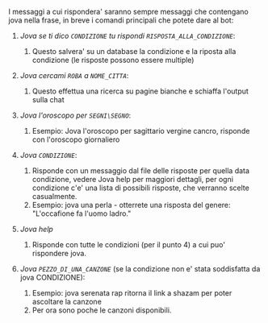 I messaggi a cui rispondera' saranno sempre messaggi che contengano jova nella frase, in breve i comandi principali che potete dare al bot:

1. *Jova se ti dico ```CONDIZIONE``` tu rispondi ```RISPOSTA_ALLA_CONDIZIONE```*:
    1. Questo salvera' su un database la condizione e la riposta alla condizione (le risposte possono essere multiple)


2. *Jova cercami ```ROBA``` a ```NOME_CITTA```*:
    1. Questo effettua una ricerca su pagine bianche e schiaffa l'output sulla chat

3. *Jova l'oroscopo per ```SEGNI\SEGNO```*:
    1. Esempio: Jova l'oroscopo per sagittario vergine cancro, risponde con l'oroscopo giornaliero

4. *Jova ```CONDIZIONE```*:
    1. Risponde con un messaggio dal file delle risposte per quella data condizione, vedere Jova help per maggiori dettagli, per ogni condizione c'e' una lista di possibili risposte, che verranno scelte casualmente.
    2. Esempio: jova una perla - otterrete una risposta del genere: "L'occafione fa l'uomo ladro."

5. *Jova help*
    1. Risponde con tutte le condizioni (per il punto 4) a cui puo' rispondere jova.

6. *Jova ```PEZZO_DI_UNA_CANZONE```* (se la condizione non e' stata soddisfatta da jova CONDIZIONE):
    1. Esempio: jova serenata rap ritorna il link a shazam per poter ascoltare la canzone
    2. Per ora sono poche le canzoni disponibili.